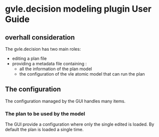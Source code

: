 # gvle.decision modeling plugin **User Guide**

## overhall consideration

The gvle.decision has two main roles:
+ editing a plan file
+ providing a metadata file containing :
  - all the information of the plan model
  - the configuration of the vle atomic model that can run the plan

## The configuration

The configuration managed by the GUI handles many items.

### The plan to be used by the model

The GUI provide a configuration where only the single edited is loaded.
By default the plan is loaded a single time.